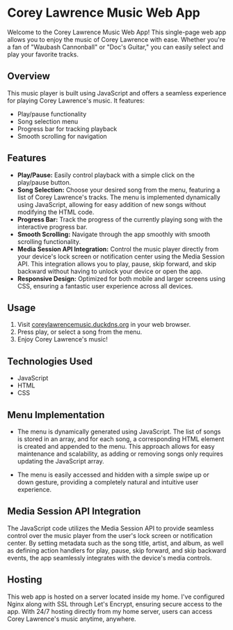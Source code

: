 # Corey Lawrence Music Web App

Welcome to the Corey Lawrence Music Web App! This single-page web app allows you to enjoy the music of Corey Lawrence with ease. Whether you're a fan of "Waubash Cannonball" or "Doc's Guitar," you can easily select and play your favorite tracks.

## Overview

This music player is built using JavaScript and offers a seamless experience for playing Corey Lawrence's music. It features:

- Play/pause functionality
- Song selection menu
- Progress bar for tracking playback
- Smooth scrolling for navigation

## Features

- **Play/Pause:** Easily control playback with a simple click on the play/pause button.
- **Song Selection:** Choose your desired song from the menu, featuring a list of Corey Lawrence's tracks. The menu is implemented dynamically using JavaScript, allowing for easy addition of new songs without modifying the HTML code.
- **Progress Bar:** Track the progress of the currently playing song with the interactive progress bar.
- **Smooth Scrolling:** Navigate through the app smoothly with smooth scrolling functionality.
- **Media Session API Integration:** Control the music player directly from your device's lock screen or notification center using the Media Session API. This integration allows you to play, pause, skip forward, and skip backward without having to unlock your device or open the app.
- **Responsive Design:** Optimized for both mobile and larger screens using CSS, ensuring a fantastic user experience across all devices.


## Usage

1. Visit [coreylawrencemusic.duckdns.org](coreylawrencemusic.duckdns.org) in your web browser.
2. Press play, or select a song from the menu.
3. Enjoy Corey Lawrence's music!

## Technologies Used

- JavaScript
- HTML
- CSS

## Menu Implementation

- The menu is dynamically generated using JavaScript. The list of songs is stored in an array, and for each song, a corresponding HTML element is created and appended to the menu. This approach allows for easy maintenance and scalability, as adding or removing songs only requires updating the JavaScript array.

- The menu is easily accessed and hidden with a simple swipe up or down gesture, providing a completely natural and intuitive user experience.

## Media Session API Integration

The JavaScript code utilizes the Media Session API to provide seamless control over the music player from the user's lock screen or notification center. By setting metadata such as the song title, artist, and album, as well as defining action handlers for play, pause, skip forward, and skip backward events, the app seamlessly integrates with the device's media controls.

## Hosting

This web app is hosted on a server located inside my home. I've configured Nginx along with SSL through Let's Encrypt, ensuring secure access to the app. With 24/7 hosting directly from my home server, users can access Corey Lawrence's music anytime, anywhere.
